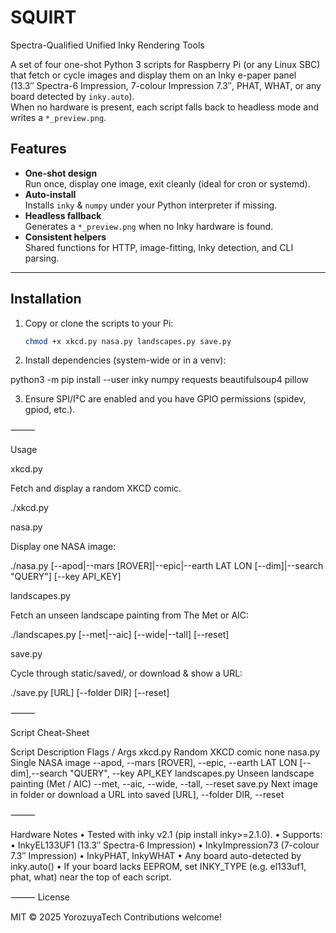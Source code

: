# SQUIRT  
Spectra-Qualified Unified Inky Rendering Tools

A set of four one-shot Python 3 scripts for Raspberry Pi (or any Linux SBC)  
that fetch or cycle images and display them on an Inky e-paper panel  
(13.3″ Spectra-6 Impression, 7-colour Impression 7.3″, PHAT, WHAT, or any board detected by `inky.auto`).  
When no hardware is present, each script falls back to headless mode and writes a `*_preview.png`.

## Features

- **One-shot design**  
  Run once, display one image, exit cleanly (ideal for cron or systemd).
- **Auto-install**  
  Installs `inky` & `numpy` under your Python interpreter if missing.
- **Headless fallback**  
  Generates a `*_preview.png` when no Inky hardware is found.
- **Consistent helpers**  
  Shared functions for HTTP, image-fitting, Inky detection, and CLI parsing.

---

## Installation

1. Copy or clone the scripts to your Pi:
   ```bash
   chmod +x xkcd.py nasa.py landscapes.py save.py

2.	Install dependencies (system-wide or in a venv):

python3 -m pip install --user inky numpy requests beautifulsoup4 pillow


3.	Ensure SPI/I²C are enabled and you have GPIO permissions (spidev, gpiod, etc.).

⸻

Usage

xkcd.py

Fetch and display a random XKCD comic.

./xkcd.py

nasa.py

Display one NASA image:

./nasa.py [--apod|--mars [ROVER]|--epic|--earth LAT LON [--dim]|--search "QUERY"] [--key API_KEY]

landscapes.py

Fetch an unseen landscape painting from The Met or AIC:

./landscapes.py [--met|--aic] [--wide|--tall] [--reset]

save.py

Cycle through static/saved/, or download & show a URL:

./save.py [URL] [--folder DIR] [--reset]


⸻

Script Cheat-Sheet

Script	Description	Flags / Args
xkcd.py	Random XKCD comic	none
nasa.py	Single NASA image	--apod, --mars [ROVER], --epic, --earth LAT LON [--dim],--search "QUERY", --key API_KEY
landscapes.py	Unseen landscape painting (Met / AIC)	--met, --aic, --wide, --tall, --reset
save.py	Next image in folder or download a URL into saved	[URL], --folder DIR, --reset


⸻

Hardware Notes
	•	Tested with inky v2.1 (pip install inky>=2.1.0).
	•	Supports:
	•	InkyEL133UF1 (13.3″ Spectra-6 Impression)
	•	InkyImpression73 (7-colour 7.3″ Impression)
	•	InkyPHAT, InkyWHAT
	•	Any board auto-detected by inky.auto()
	•	If your board lacks EEPROM, set INKY_TYPE (e.g. el133uf1, phat, what) near the top of each script.

⸻
License

MIT © 2025 YorozuyaTech
Contributions welcome!


